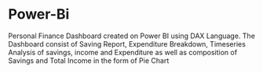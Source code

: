 # Power-Bi
Personal Finance Dashboard created on Power BI using DAX Language. The Dashboard consist of Saving Report, Expenditure Breakdown, Timeseries Analysis of savings, income and Expenditure as well as composition of Savings and Total Income in the form of Pie Chart
